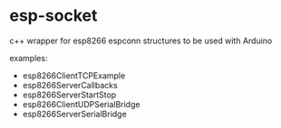 # esp-socket
c++ wrapper for esp8266 espconn structures to be used with Arduino

examples:
- esp8266ClientTCPExample
- esp8266ServerCallbacks
- esp8266ServerStartStop
- esp8266ClientUDPSerialBridge
- esp8266ServerSerialBridge
